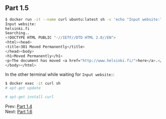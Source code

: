 ## Part 1.5

```bash
$ docker run -it --name curl ubuntu:latest sh -c 'echo "Input website:"; read website; echo "Searching.."; sleep 1; curl http://$website;'
Input website:
helsinki.fi
Searching..
<!DOCTYPE HTML PUBLIC "-//IETF//DTD HTML 2.0//EN">
<html><head>
<title>301 Moved Permanently</title>
</head><body>
<h1>Moved Permanently</h1>
<p>The document has moved <a href="http://www.helsinki.fi/">here</a>.</p>
</body></html>
```

In the other terminal while waiting for `Input website:`:
```bash
$ docker exec -it curl sh
# apt-get update

# apt-get install curl
```


Prev: [Part 1.4](./part1-4.md)  
Next: [Part 1.6](./part1-6.md)
